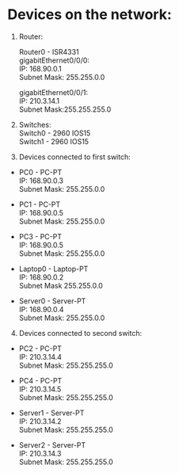 # Devices on the network:

1. Router:<br>

    Router0 - ISR4331<br>
    gigabitEthernet0/0/0:<br>
    IP: 168.90.0.1<br>
    Subnet Mask: 255.255.0.0<br>

    gigabitEthernet0/0/1:<br>
    IP: 210.3.14.1<br>
    Subnet Mask:255.255.255.0<br>

2. Switches:<br>
Switch0 - 2960 IOS15<br>
Switch1 - 2960 IOS15<br>

3. Devices connected to first switch:<br>
- PC0 - PC-PT<br>
IP: 168.90.0.3<br>
Subnet Mask: 255.255.0.0<br>

- PC1 - PC-PT<br>
IP: 168.90.0.5<br>
Subnet Mask: 255.255.0.0<br>

- PC3 - PC-PT<br>
IP: 168.90.0.5<br>
Subnet Mask: 255.255.0.0<br>

- Laptop0 - Laptop-PT<br>
IP: 168.90.0.2<br>
Subnet Mask 255.255.0.0<br>

- Server0 - Server-PT<br>
IP: 168.90.0.4<br>
Subnet Mask: 255.255.0.0<br>

4. Devices connected to second switch:<br>
- PC2 - PC-PT<br>
IP: 210.3.14.4<br>
Subnet Mask: 255.255.255.0<br>

- PC4 - PC-PT<br>
IP: 210.3.14.5<br>
Subnet Mask: 255.255.255.0<br>

- Server1 - Server-PT<br>
IP: 210.3.14.2<br>
Subnet Mask: 255.255.255.0<br>

- Server2 - Server-PT<br>
IP: 210.3.14.3<br>
Subnet Mask: 255.255.255.0<br>
<br>